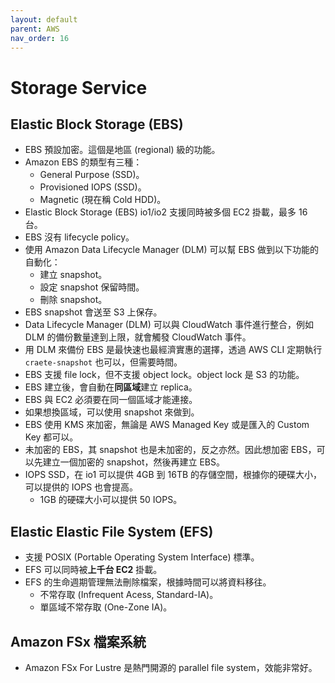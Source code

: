 ```yaml
---
layout: default
parent: AWS
nav_order: 16
---
```


# Storage Service

## Elastic Block Storage (EBS)

- EBS 預設加密。這個是地區 (regional) 級的功能。
- Amazon EBS 的類型有三種：
  - General Purpose (SSD)。
  - Provisioned IOPS (SSD)。
  - Magnetic (現在稱 Cold HDD)。
- Elastic Block Storage (EBS) io1/io2 支援同時被多個 EC2 掛載，最多 16 台。
- EBS 沒有 lifecycle policy。
- 使用 Amazon Data Lifecycle Manager (DLM) 可以幫 EBS 做到以下功能的自動化：
  - 建立 snapshot。
  - 設定 snapshot 保留時間。
  - 刪除 snapshot。
- EBS snapshot 會送至 S3 上保存。
- Data Lifecycle Manager (DLM) 可以與 CloudWatch 事件進行整合，例如 DLM 的備份數量達到上限，就會觸發 CloudWatch 事件。
- 用 DLM 來備份 EBS 是最快速也最經濟實惠的選擇，透過 AWS CLI 定期執行 `craete-snapshot` 也可以，但需要時間。
- EBS 支援 file lock，但不支援 object lock。object lock 是 S3 的功能。
- EBS 建立後，會自動在**同區域**建立 replica。
- EBS 與 EC2 必須要在同一個區域才能連接。
- 如果想換區域，可以使用 snapshot 來做到。
- EBS 使用 KMS 來加密，無論是 AWS Managed Key 或是匯入的 Custom Key 都可以。
- 未加密的 EBS，其 snapshot 也是未加密的，反之亦然。因此想加密 EBS，可以先建立一個加密的 snapshot，然後再建立 EBS。
- IOPS SSD，在 io1 可以提供 4GB 到 16TB 的存儲空間，根據你的硬碟大小，可以提供的 IOPS 也會提高。
  - 1GB 的硬碟大小可以提供 50 IOPS。

## Elastic Elastic File System (EFS)

- 支援 POSIX (Portable Operating System Interface) 標準。
- EFS 可以同時被**上千台 EC2** 掛載。
- EFS 的生命週期管理無法刪除檔案，根據時間可以將資料移往。
  - 不常存取 (Infrequent Acess, Standard-IA)。
  - 單區域不常存取 (One-Zone IA)。

## Amazon FSx 檔案系統

- Amazon FSx For Lustre 是熱門開源的 parallel file system，效能非常好。
